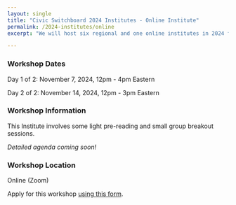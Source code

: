 ```yaml
---
layout: single
title: "Civic Switchboard 2024 Institutes - Online Institute"
permalink: /2024-institutes/online
excerpt: "We will host six regional and one online institutes in 2024 for library workers interested in serving as intermediaries between community members and civic data and developing civic data roles for their libraries."

---
```

### Workshop Dates
Day 1 of 2: November 7, 2024, 12pm - 4pm Eastern

Day 2 of 2: November 14, 2024, 12pm - 3pm Eastern

### Workshop Information

This Institute involves some light pre-reading and small group breakout sessions. 

_Detailed agenda coming soon!_  

### Workshop Location
Online (Zoom)

Apply for this workshop [using this form](https://docs.google.com/forms/d/e/1FAIpQLSfbGIpxeYTbU2DjhDSS3wP4CFfr-hfB6f3ui6Z-eZrdk-kS0Q/viewform).

